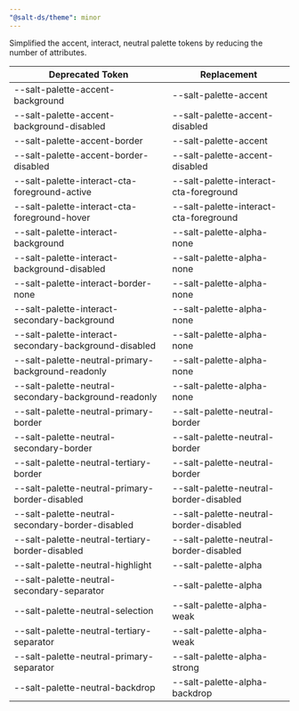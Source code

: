 ```yaml
---
"@salt-ds/theme": minor
---
```


Simplified the accent, interact, neutral palette tokens by reducing the number of attributes.

| Deprecated Token                                      | Replacement                            |
| ----------------------------------------------------- | -------------------------------------- |
| --salt-palette-accent-background                      | --salt-palette-accent                  |
| --salt-palette-accent-background-disabled             | --salt-palette-accent-disabled         |
| --salt-palette-accent-border                          | --salt-palette-accent                  |
| --salt-palette-accent-border-disabled                 | --salt-palette-accent-disabled         |
| --salt-palette-interact-cta-foreground-active         | --salt-palette-interact-cta-foreground |
| --salt-palette-interact-cta-foreground-hover          | --salt-palette-interact-cta-foreground |
| --salt-palette-interact-background                    | --salt-palette-alpha-none              |
| --salt-palette-interact-background-disabled           | --salt-palette-alpha-none              |
| --salt-palette-interact-border-none                   | --salt-palette-alpha-none              |
| --salt-palette-interact-secondary-background          | --salt-palette-alpha-none              |
| --salt-palette-interact-secondary-background-disabled | --salt-palette-alpha-none              |
| --salt-palette-neutral-primary-background-readonly    | --salt-palette-alpha-none              |
| --salt-palette-neutral-secondary-background-readonly  | --salt-palette-alpha-none              |
| --salt-palette-neutral-primary-border                 | --salt-palette-neutral-border          |
| --salt-palette-neutral-secondary-border               | --salt-palette-neutral-border          |
| --salt-palette-neutral-tertiary-border                | --salt-palette-neutral-border          |
| --salt-palette-neutral-primary-border-disabled        | --salt-palette-neutral-border-disabled |
| --salt-palette-neutral-secondary-border-disabled      | --salt-palette-neutral-border-disabled |
| --salt-palette-neutral-tertiary-border-disabled       | --salt-palette-neutral-border-disabled |
| --salt-palette-neutral-highlight                      | --salt-palette-alpha                   |
| --salt-palette-neutral-secondary-separator            | --salt-palette-alpha                   |
| --salt-palette-neutral-selection                      | --salt-palette-alpha-weak              |
| --salt-palette-neutral-tertiary-separator             | --salt-palette-alpha-weak              |
| --salt-palette-neutral-primary-separator              | --salt-palette-alpha-strong            |
| --salt-palette-neutral-backdrop                       | --salt-palette-alpha-backdrop          |
